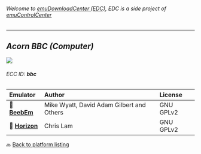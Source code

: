 ###### Welcome to [emuDownloadCenter (EDC)](https://github.com/PhoenixInteractiveNL/emuDownloadCenter/wiki/), EDC is a side project of [emuControlCenter](https://github.com/PhoenixInteractiveNL/emuControlCenter/wiki/)
***
## _Acorn BBC (Computer)_
![](https://raw.githubusercontent.com/wiki/PhoenixInteractiveNL/emuDownloadCenter/images_platform/ecc_bbc_teaser.png)
###### ECC ID: **bbc**

| Emulator   | Author      | License     |
|:-----------|:------------|:------------|
| :file_folder: [**BeebEm**](https://github.com/PhoenixInteractiveNL/emuDownloadCenter/wiki/Emulator-beebem#menu) | Mike Wyatt, David Adam Gilbert and Others | GNU GPLv2 |
| :file_folder: [**Horizon**](https://github.com/PhoenixInteractiveNL/emuDownloadCenter/wiki/Emulator-horizon#menu) | Chris Lam | GNU GPLv2 |

:back: [Back to platform listing](https://github.com/PhoenixInteractiveNL/emuDownloadCenter/wiki/EDC-Platform-List)
